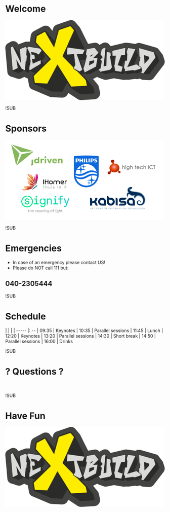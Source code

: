 # Welcome
![me](images/nextbuild-final-vector1-trans2.png)

!SUB
# Sponsors
![sponsors](images/sponsors.png)

!SUB
# Emergencies
- In case of an emergency please contact US!
- Please do NOT call 111 but:

## 040-2305444


!SUB
# Schedule

| | |
| ----- |: --
| 09:35 | Keynotes
| 10:35 | Parallel sessions
| 11:45 | Lunch
| 12:20 | Keynotes
| 13:20 | Parallel sessions
| 14:30 | Short break
| 14:50 | Parallel sessions
| 16:00 | Drinks

!SUB
# ? Questions ?
<img data-src="images/shirt.jpg" height="50%" width="50%">

!SUB
# Have Fun
![me](images/nextbuild-final-vector1-trans2.png)
